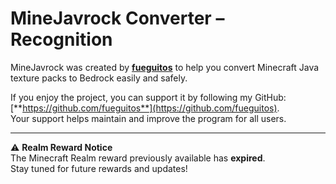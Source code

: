 # MineJavrock Converter – Recognition

MineJavrock was created by [**fueguitos**](https://github.com/fueguitos) to help you convert Minecraft Java texture packs to Bedrock easily and safely.  

If you enjoy the project, you can support it by following my GitHub: [**https://github.com/fueguitos**](https://github.com/fueguitos).  
Your support helps maintain and improve the program for all users.  

---

⚠️ **Realm Reward Notice**  
The Minecraft Realm reward previously available has **expired**.  
Stay tuned for future rewards and updates!  
